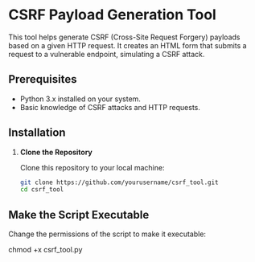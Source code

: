 # CSRF Payload Generation Tool

This tool helps generate CSRF (Cross-Site Request Forgery) payloads based on a given HTTP request. It creates an HTML form that submits a request to a vulnerable endpoint, simulating a CSRF attack.

## Prerequisites

- Python 3.x installed on your system.
- Basic knowledge of CSRF attacks and HTTP requests.

## Installation

1. **Clone the Repository**

   Clone this repository to your local machine:

   ```sh
   git clone https://github.com/yourusername/csrf_tool.git
   cd csrf_tool

## Make the Script Executable

   Change the permissions of the script to make it executable:

   chmod +x csrf_tool.py



